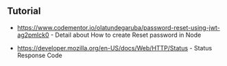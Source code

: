 ## Tutorial
* https://www.codementor.io/olatundegaruba/password-reset-using-jwt-ag2pmlck0 - Detail about How to create Reset password in Node

* https://developer.mozilla.org/en-US/docs/Web/HTTP/Status - Status Response Code
